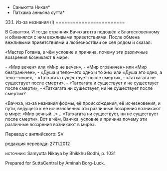 * Саньютта Никая*
* Патхама анньяна сутта*

33\.1\. Из\-за незнания \(I\)
\=\=\=\=\=\=\=\=\=\=\=\=\=\=\=\=\=\=\=\=\=\=\=\=

В Саваттхи\. И тогда странник Ваччхаготта подошёл к Благословенному и обменялся с ним вежливыми приветствиями\. После обмена вежливыми приветствиями и любезностями он сел рядом и сказал:

«Мастер Готама, в чём условие и причина, почему эти различные воззрения возникают в мире:

\- «Мир вечен» или «Мир не вечен»,
\- «Мир ограничен» или «Мир безграничен»,
\- «Душа и тело—это одно и то же» или «Душа это одно, а тело—иное»,
\- «Татхагата существует после смерти»,
\- «Татхагата не существует после смерти»,
\- «Татхагата и существует и не существует после смерти»,
\- «Татхагата ни существует, ни не существует после смерти»?

«Ваччха, из\-за незнания формы, её происхождения, её исчезновения, и пути, ведущего к её исчезновению эти различные воззрения возникают в мире: «Мир вечный…» …«Татхагата ни существует, ни не существует после смерти»\. Вот в чём, Ваччха, условие и причина почему эти различные воззрения возникают в мире»\.

Перевод с английского: SV

редакция перевода: 27\.11\.2012

источник: Samyutta Nikaya by Bhikkhu Bodhi, p\. 1031

Prepared for SuttaCentral by Aminah Borg\-Luck\.